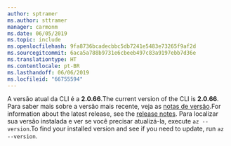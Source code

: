 ```yaml
---
author: sptramer
ms.author: sttramer
manager: carmonm
ms.date: 06/05/2019
ms.topic: include
ms.openlocfilehash: 9fa8736bcadecbbc5db7241e5483e73265f9af2d
ms.sourcegitcommit: 6aca5a788b9731e6cbeeb497c83a9197ebb7d36e
ms.translationtype: HT
ms.contentlocale: pt-BR
ms.lasthandoff: 06/06/2019
ms.locfileid: "66755594"
---
```

<span data-ttu-id="31d84-101">A versão atual da CLI é a __2.0.66__.</span><span class="sxs-lookup"><span data-stu-id="31d84-101">The current version of the CLI is __2.0.66__.</span></span> <span data-ttu-id="31d84-102">Para saber mais sobre a versão mais recente, veja as [notas de versão](../release-notes-azure-cli.md).</span><span class="sxs-lookup"><span data-stu-id="31d84-102">For information about the latest release, see the [release notes](../release-notes-azure-cli.md).</span></span> <span data-ttu-id="31d84-103">Para localizar sua versão instalada e ver se você precisar atualizá-la, execute `az --version`.</span><span class="sxs-lookup"><span data-stu-id="31d84-103">To find your installed version and see if you need to update, run `az --version`.</span></span>
